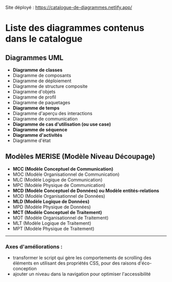 Site déployé : https://catalogue-de-diagrammes.netlify.app/

# Liste des diagrammes contenus dans le catalogue

## Diagrammes UML
- **Diagramme de classes**
- Diagramme de composants
- Diagramme de déploiement
- Diagramme de structure composite
- Diagramme d'objets
- Diagramme de profil
- Diagramme de paquetages
- **Diagramme de temps**
- Diagramme d'aperçu des interactions
- Diagramme de communication
- **Diagramme de cas d'utilisation (ou use case)**
- **Diagramme de séquence**
- **Diagramme d'activités**
- Diagramme d'état

## Modèles MERISE (Modèle Niveau Découpage)
- **MCC (Modèle Conceptuel de Communication)**
- MOC (Modèle Organisationnel de Communication)
- MLC (Modèle Logique de Communication)
- MPC (Modèle Physique de Communication)
- **MCD (Modèle Conceptuel de Données) ou Modèle entités-relations** 
- MOD (Modèle Organisationnel de Données)
- **MLD (Modèle Logique de Données)**
- MPD (Modèle Physique de Données)
- **MCT (Modèle Conceptuel de Traitement)**
- MOT (Modèle Organisationnel de Traitement)
- MLT (Modèle Logique de Traitement)
- MPT (Modèle Physique de Traitement)

---
### Axes d'améliorations :
- transformer le script qui gère les comportements de scrolling des éléments en utilisant des propriétés CSS, pour des raisons d'éco-conception
- ajouter un niveau dans la navigation pour optimiser l'accessibilité

